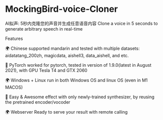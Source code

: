 # MockingBird-voice-Cloner
AI拟声: 5秒内克隆您的声音并生成任意语音内容 Clone a voice in 5 seconds to generate arbitrary speech in real-time



Features





🌍 Chinese supported mandarin and tested with multiple datasets: aidatatang_200zh, magicdata, aishell3, data_aishell, and etc.

🤩 PyTorch worked for pytorch, tested in version of 1.9.0(latest in August 2021), with GPU Tesla T4 and GTX 2060

🌍 Windows + Linux run in both Windows OS and linux OS (even in M1 MACOS)

🤩 Easy & Awesome effect with only newly-trained synthesizer, by reusing the pretrained encoder/vocoder

🌍 Webserver Ready to serve your result with remote calling
